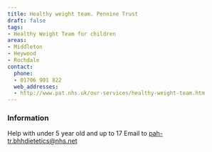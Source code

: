 ```yaml
---
title: Healthy weight team. Pennine Trust
draft: false
tags:
- Healthy Weight Team for children
areas:
- Middleton
- Heywood
- Rochdale
contact:
  phone:
  - 01706 901 822
  web_addresses:
  - http://www.pat.nhs.uk/our-services/healthy-weight-team.htm
---
```


### Information
Help with under 5 year old and up to 17
Email to pah-tr.bhhdietetics@nhs.net


